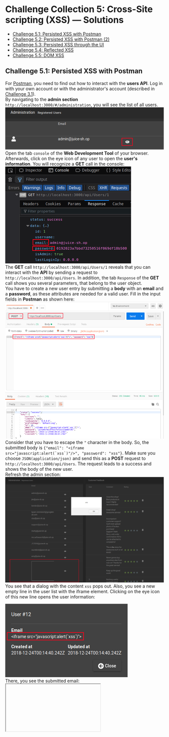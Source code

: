 # Challenge Collection 5: Cross-Site scripting (XSS) — Solutions

* [Challenge 5.1: Persisted XSS with Postman](#challenge-51-persisted-xss-with-postman)
* [Challenge 5.2: Persisted XSS with Postman (2)](#challenge-52-persisted-xss-with-postman-2)
* [Challenge 5.3: Persisted XSS through the UI](#challenge-53-persisted-xss-through-the-ui)
* [Challenge 5.4: Reflected XSS](#challenge-54-reflected-xss)
* [Challenge 5.5: DOM XSS](#challenge-55-dom-xss)

## Challenge 5.1: Persisted XSS with Postman
For [Postman](https://www.getpostman.com/apps), you need to find out how to interact with the **users API**. Log in with your own account or with the administrator's account (described in [Challenge 3.1](https://github.com/nt-ca-aqe/thesis-ahs/tree/master/Challenges/Challenge%203:%20Injection#challenge-31-log-in-as-administrator)).  
By navigating to the **admin section** `http://localhost:3000/#/administration`, you will see the list of all users.
![5_3_5](screenshots/solution5_3_5.png)  
Open the tab `console` of the **Web Development Tool** of your browser. Afterwards, click on the eye icon of any user to open the **user's information**. You will recognize a **GET** call in the console:  
![5_3_6](screenshots/solution5_3_6.png)  
The **GET** call `http://localhost:3000/api/Users/1` reveals that you can interact with the **API** by sending a request to `http://localhost:3000/api/Users`. In addition, the tab `Response` of the **GET** call shows you several parameters, that belong to the user object.  
You have to create a new user entry by submitting a **body** with an **email** and a **password**, as these attributes are needed for a valid user. Fill in the input fields in **Postman** as shown here:  
![5_3_1](screenshots/solution5_3_1.png)  
Consider that you have to escape the `"` character in the body. So, the submitted body is <code>{"email": "<iframe src=\"javascript:alert(&grave;xss&grave;)\"/>", "password": "xss"}</code>. Make sure you choose `JSON(application/json)` and send this as a **POST** request to `http://localhost:3000/api/Users`. The request leads to a success and shows the body of the new user.  
Refresh the admin section:
![5_3_2](screenshots/solution5_3_2.png)  
You see that a dialog with the content `xss` pops out. Also, you see a new empty line in the user list with the iframe element. Clicking on the eye icon of this new line opens the user information:  

![5_3_3](screenshots/solution5_3_3.png)  
There, you see the submitted email: <code><iframe src="javascript:alert(&grave;xss&grave;)"/></code>.  

Checking the tab `Inspector` will show you that the iframe element has become a part of the HTML code:
![5_3_4](screenshots/solution5_3_4.png)  


## Challenge 5.2: Persisted XSS with Postman (2)
[Challenge 1.6](https://github.com/nt-ca-aqe/thesis-ahs/tree/master/Challenges/Challenge%201:%20Broken%20Access%20Control#challenge-16-change-the-description-of-the-product-owasp-ssl-advanced-forensic-tool-o-saft) has shown you that you have the opportunity to interact with the **products API** via `http://localhost:3000/api/Products`. Also, browsing to this URL shows you the following information:
![5_4_0](screenshots/solution5_4_0.png)  
To create a new product, you have to fill the parameters `name`, `description` and `price` with values.  
Before, you need to obtain the **session token** by logging in the application with any account and extracting the information from any **GET** call. To show the **GET** call, open the **Web Development Tool**, choose the tab `console` and switch to tab `Cookies` of the **GET** call:  

![5_4_3](screenshots/solution5_4_1.png)  

After copying the **session token**, you can start **Postman**. Insert the token:

![5_4_4](screenshots/solution5_4_2.png)  
Then, send a **POST** request to `http://localhost:3000/api/Products` with <code>{"name": "XSS", "description": "<iframe src=\"javascript:alert(&grave;xss&grave;)\"/>", "price": 10.50}</code> as body. Make sure that you escape the `"` character and that you choose `JSON(application/json)`:

![5_4_3](screenshots/solution5_4_3.png)  
The request leads to a success. Go to the product list of the **OWASP Juice Shop**. By switching to the site, that contains the new product, you will see a dialog with the content `xss` popping out:

![5_4_3](screenshots/solution5_4_4.png)  
Also, you will recognize a new line with the name `XSS`, an empty iframe as description and the price `10.50`. If you click on the eye icon of this empty line, you will see the following result:

![5_4_5](screenshots/solution5_4_5.png)  
While opening the product info, the dialog with the content `xss` pops out again.


## Challenge 5.3: Persisted XSS through the UI
Browse to `http://localhost:3000/#/contact`. You need to modify the **iframe element**, as the common input <code><iframe src="javascript:alert(&grave;xss&grave;)"/></code> wouldn't be parsed in the HTML code as you need. Instead, type in the following: <code><<iframe src="src"/>iframe src="javascript:alert(&grave;xss&grave;)"/></code>  
![5_5_1](screenshots/solution5_5_1.png)  
Submit the comment and browse to the `About us` section: `http://localhost:3000/#/about`  
![5_5_2](screenshots/solution5_5_2.png)  
The **administration section** will show you the same result: `http://localhost:3000/#/administration`  
![5_5_3](screenshots/solution5_5_3.png)  


## Challenge 5.4: Reflected XSS
Browse to `http://localhost:3000/#/track-order`. Type in <code><iframe src="javascript:alert(&grave;xss&grave;)"></code>.
![5_1_1](screenshots/solution5_1_1.png)  
Submit your input:  
![5_1_2](screenshots/solution5_1_2.png)  
The dialog with the content `xss` pops out. In addition, you see the **iframe element** in the background as **search result**.  
In the tab `Inspector` (**Firefox**) or `Elements` (**Chrome**) of the **Web Development Tool**, you will see that the iframe element with the JavaScript function has become a part of the HTML sources:  
![5_1_3](screenshots/solution5_1_3.png)  


## Challenge 5.5: DOM XSS
Fill the input field for the product search with <code><iframe src="javascript:alert(&grave;xss&grave;)"></code> and submit this request:  
![5_2_1](screenshots/solution5_2_1.png)  
The dialog with the content `xss` pops out. In addition, you see the **iframe element** in the background as search result.  

